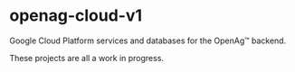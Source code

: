 # openag-cloud-v1
Google Cloud Platform services and databases for the OpenAg™ backend.

These projects are all a work in progress.
